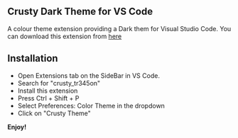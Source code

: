 ## Crusty Dark Theme for VS Code

A colour theme extension providing a Dark them for Visual Studio Code.
You can download this extension from [here](https://marketplace.visualstudio.com/items?itemName=daksh4469.crusty-treason)

## Installation
* Open Extensions tab on the SideBar in VS Code.
* Search for "crusty_tr345on"
* Install this extension
* Press Ctrl + Shift + P
* Select Preferences: Color Theme in the dropdown
* Click on "Crusty Theme"

**Enjoy!**
